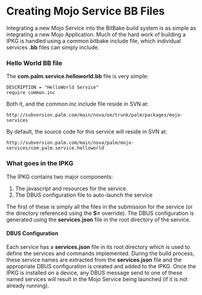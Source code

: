 # Creating Mojo Service BB Files

Integrating a new Mojo Service into the BitBake build system is as simple as integrating a new Mojo Application.  Much of the hard work of building a IPKG is handled using a common bitbake include file, which individual services **.bb** files can simply include.

### Hello World BB file

The **com.palm.service.helloworld.bb** file is very simple:

	DESCRIPTION = "HelloWorld Service"
	require common.inc

Both it, and the *common.inc* include file reside in SVN at:

	http://subversion.palm.com/main/nova/oe/trunk/palm/packages/mojo-services
	
By default, the source code for this service will reside in SVN at:

	http://subversion.palm.com/main/nova/palm/mojo-services/com.palm.service.helloworld
	
### What goes in the IPKG

The IPKG contains two major components:

1. The javascript and resources for the service.
2. The DBUS configuration file to auto-launch the service

The first of these is simply all the files in the submission for the service (or the directory referenced using the **S=** override).  The DBUS configuration is generated using the **services.json** file in the root directory of the service.

#### DBUS Configuration

Each service has a **services.json** file in its root directory which is used to define the services and commands implemented.  During the build process, these service names are extracted from the **services.json** file and the appropriate DBUS configuration is created and added to the IPKG.  Once the IPKG is installed on a device, any DBUS message send to one of these named services will result in the Mojo Service being launched (if it is not already running).
	
